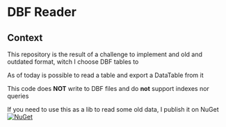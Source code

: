 # DBF Reader

## Context

This repository is the result of a challenge to implement and old and outdated format, witch I choose DBF tables to

As of today is possible to read a table and export a DataTable from it

This code does **NOT** write to DBF files and do **not** support indexes nor queries

If you need to use this as a lib to read some old data, I publish it on NuGet [![NuGet](https://buildstats.info/nuget/Simple.DBF)](https://www.nuget.org/packages/Simple.DBF)

